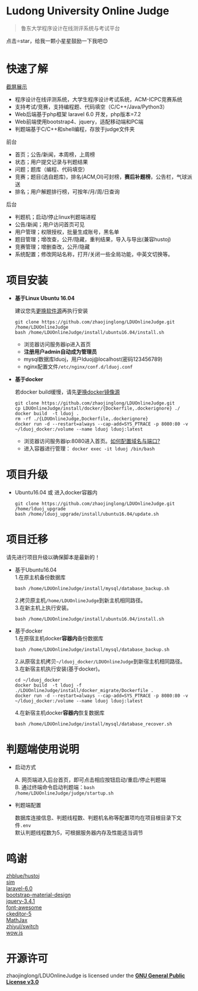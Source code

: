 Ludong University Online Judge
===
  > 鲁东大学程序设计在线测评系统与考试平台

点击:star:star，给我一颗小星星鼓励一下我吧:blush:

# 快速了解

  [截屏展示](https://blog.csdn.net/winter2121/article/details/105294224)
  
  - 程序设计在线评测系统，大学生程序设计考试系统，ACM-ICPC竞赛系统
  - 支持考试/竞赛，支持编程题、代码填空（C/C++/Java/Python3）
  - Web后端基于php框架 laravel 6.0 开发，php版本=7.2
  - Web前端使用bootstrap4、jquery，适配移动端和PC端
  - 判题端基于C/C++和shell编程，存放于judge文件夹
  
  前台
  
  + 首页；公告/新闻，本周榜，上周榜
  + 状态；用户提交记录与判题结果
  + 问题；题库（编程、代码填空）
  + 竞赛；题目(选自题库)，排名(ACM,OI)可封榜，**赛后补题榜**，公告栏，气球派送
  + 排名；用户解题排行榜，可按年/月/周/日查询
  
  后台

  + 判题机；启动/停止linux判题端进程
  + 公告/新闻；用户访问首页可见
  + 用户管理；权限授权，批量生成账号，黑名单
  + 题目管理；增改查，公开/隐藏，重判结果，导入与导出(兼容hustoj)
  + 竞赛管理；增删查改，公开/隐藏
  + 系统配置；修改网站名称，打开/关闭一些全局功能，中英文切换等。

# 项目安装

+ **基于Linux Ubuntu 16.04**
  
  建议您先[更换软件源](https://blog.csdn.net/winter2121/article/details/103335319)再执行安装
  ```shell script
  git clone https://github.com/zhaojinglong/LDUOnlineJudge.git /home/LDUOnlineJudge
  bash /home/LDUOnlineJudge/install/ubuntu16.04/install.sh
  ```
  - 浏览器访问服务器ip进入首页  
  - **注册用户admin自动成为管理员**  
  - mysql数据库lduoj，用户lduoj@localhost(密码123456789)  
  - nginx配置文件`/etc/nginx/conf.d/lduoj.conf`  


+ **基于docker**

  若docker build缓慢，请先[更换docker镜像源](https://blog.csdn.net/winter2121/article/details/107399812)
  ```shell script
  git clone https://github.com/zhaojinglong/LDUOnlineJudge.git
  cp LDUOnlineJudge/install/docker/{Dockerfile,.dockerignore} ./
  docker build  -t lduoj .
  rm -rf ./{LDUOnlineJudge,Dockerfile,.dockerignore}
  docker run -d --restart=always --cap-add=SYS_PTRACE -p 8080:80 -v ~/lduoj_docker:/volume --name lduoj lduoj:latest
  ```
  - 浏览器访问服务器ip:8080进入首页。[如何配置域名与端口?](https://blog.csdn.net/winter2121/article/details/107783085)  
  - 进入容器进行管理： `docker exec -it lduoj /bin/bash`  

# 项目升级

  - Ubuntu16.04 或 进入docker容器内

    ```shell script
    git clone https://github.com/zhaojinglong/LDUOnlineJudge.git /home/lduoj_upgrade
    bash /home/lduoj_upgrade/install/ubuntu16.04/update.sh
    ```

# 项目迁移

  请先进行项目升级以确保脚本是最新的！
  - 基于Ubuntu16.04  
    1.在原主机备份数据库
    ```shell script
    bash /home/LDUOnlineJudge/install/mysql/database_backup.sh
    ```
    2.拷贝原主机`/home/LDUOnlineJudge`到新主机相同路径。  
    3.在新主机上执行安装。
    ```shell script
    bash /home/LDUOnlineJudge/install/ubuntu16.04/install.sh
    ```
  - 基于docker  
    1.在原宿主机docker**容器内**备份数据库
    ```shell script
    bash /home/LDUOnlineJudge/install/mysql/database_backup.sh
    ```
    2.从原宿主机拷贝`~/lduoj_docker/LDUOnlineJudge`到新宿主机相同路径。    
    3.在新宿主机执行安装(基于docker)。  
    ```shell script
    cd ~/lduoj_docker
    docker build  -t lduoj -f ./LDUOnlineJudge/install/docker_migrate/Dockerfile .
    docker run -d --restart=always --cap-add=SYS_PTRACE -p 8080:80 -v ~/lduoj_docker:/volume --name lduoj lduoj:latest
    ```
    4.在新宿主机docker**容器内**恢复数据库
    ```shell script
    bash /home/LDUOnlineJudge/install/mysql/database_recover.sh
    ```

# 判题端使用说明

+ 启动方式
  
  A. 网页端进入后台首页，即可点击相应按钮启动/重启/停止判题端  
  B. 通过终端命令启动判题端：`bash /home/LDUOnlineJudge/judge/startup.sh`

+ 判题端配置
  
  数据库连接信息、判题线程数、判题机名称等配置项均在项目根目录下文件`.env`  
  默认判题线程数为5，可根据服务器内存及性能适当调节

# 鸣谢

  [zhblue/hustoj](https://github.com/zhblue/hustoj)  
  [sim](https://dickgrune.com/Programs/similarity_tester/)  
  [laravel-6.0](https://laravel.com/)  
  [bootstrap-material-design](https://fezvrasta.github.io/bootstrap-material-design/)  
  [jquery-3.4.1](https://jquery.com/)  
  [font-awesome](http://www.fontawesome.com.cn/)  
  [ckeditor-5](https://ckeditor.com/ckeditor-5/)  
  [MathJax](https://www.mathjax.org/)  
  [zhiyul/switch](https://github.com/notiflix/Notiflix)  
  [wow.js](https://www.delac.io/wow/)

# 开源许可
 
  zhaojinglong/LDUOnlineJudge is licensed under the 
  **[GNU General Public License v3.0](https://github.com/zhaojinglong/LDUOnlineJudge/blob/master/LICENSE)**  
